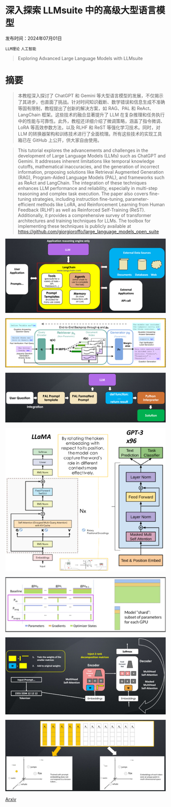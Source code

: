 # 深入探索 LLMsuite 中的高级大型语言模型

发布时间：2024年07月01日

`LLM理论` `人工智能`

> Exploring Advanced Large Language Models with LLMsuite

# 摘要

> 本教程深入探讨了 ChatGPT 和 Gemini 等大型语言模型的发展，不仅揭示了其进步，也直面了挑战。针对时间知识截断、数学错误和信息生成不准确等固有限制，教程提出了创新的解决方案，如 RAG、PAL 和 ReAct、LangChain 框架。这些技术的融合显著提升了 LLM 在复杂推理和任务执行中的性能与可靠性。此外，教程还详细介绍了微调策略，涵盖了指令微调、LoRA 等高效参数方法，以及 RLHF 和 ReST 等强化学习技术。同时，对 LLM 的转换器架构和训练技术进行了全面梳理。所有这些技术的实现工具箱已在 GitHub 上公开，供大家自由使用。

> This tutorial explores the advancements and challenges in the development of Large Language Models (LLMs) such as ChatGPT and Gemini. It addresses inherent limitations like temporal knowledge cutoffs, mathematical inaccuracies, and the generation of incorrect information, proposing solutions like Retrieval Augmented Generation (RAG), Program-Aided Language Models (PAL), and frameworks such as ReAct and LangChain. The integration of these techniques enhances LLM performance and reliability, especially in multi-step reasoning and complex task execution. The paper also covers fine-tuning strategies, including instruction fine-tuning, parameter-efficient methods like LoRA, and Reinforcement Learning from Human Feedback (RLHF) as well as Reinforced Self-Training (ReST). Additionally, it provides a comprehensive survey of transformer architectures and training techniques for LLMs. The toolbox for implementing these techniques is publicly available at https://github.com/giorgioroffo/large_language_models_open_suite

![深入探索 LLMsuite 中的高级大型语言模型](../../../paper_images/2407.12036/x1.png)

![深入探索 LLMsuite 中的高级大型语言模型](../../../paper_images/2407.12036/x2.png)

![深入探索 LLMsuite 中的高级大型语言模型](../../../paper_images/2407.12036/x3.png)

![深入探索 LLMsuite 中的高级大型语言模型](../../../paper_images/2407.12036/x4.png)

![深入探索 LLMsuite 中的高级大型语言模型](../../../paper_images/2407.12036/x5.png)

![深入探索 LLMsuite 中的高级大型语言模型](../../../paper_images/2407.12036/x6.png)

![深入探索 LLMsuite 中的高级大型语言模型](../../../paper_images/2407.12036/x7.png)

[Arxiv](https://arxiv.org/abs/2407.12036)